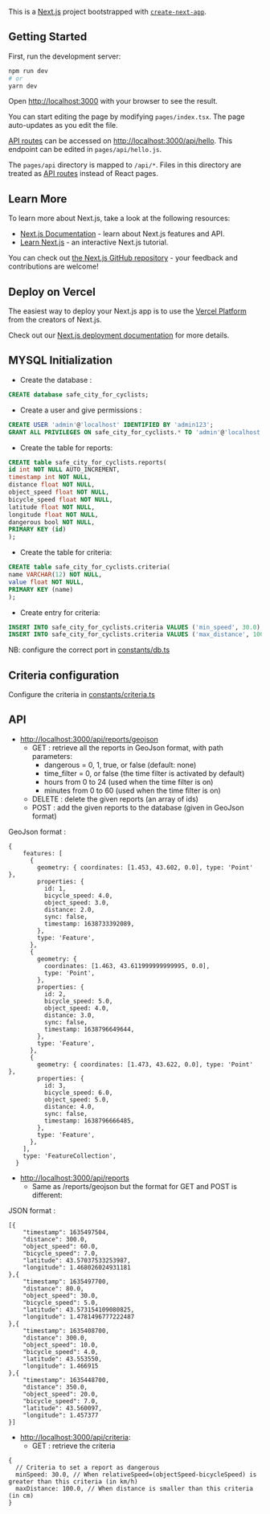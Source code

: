 This is a [Next.js](https://nextjs.org/) project bootstrapped with [`create-next-app`](https://github.com/vercel/next.js/tree/canary/packages/create-next-app).

## Getting Started

First, run the development server:

```bash
npm run dev
# or
yarn dev
```

Open [http://localhost:3000](http://localhost:3000) with your browser to see the result.

You can start editing the page by modifying `pages/index.tsx`. The page auto-updates as you edit the file.

[API routes](https://nextjs.org/docs/api-routes/introduction) can be accessed on [http://localhost:3000/api/hello](http://localhost:3000/api/hello). This endpoint can be edited in `pages/api/hello.js`.

The `pages/api` directory is mapped to `/api/*`. Files in this directory are treated as [API routes](https://nextjs.org/docs/api-routes/introduction) instead of React pages.

## Learn More

To learn more about Next.js, take a look at the following resources:

- [Next.js Documentation](https://nextjs.org/docs) - learn about Next.js features and API.
- [Learn Next.js](https://nextjs.org/learn) - an interactive Next.js tutorial.

You can check out [the Next.js GitHub repository](https://github.com/vercel/next.js/) - your feedback and contributions are welcome!

## Deploy on Vercel

The easiest way to deploy your Next.js app is to use the [Vercel Platform](https://vercel.com/new?utm_medium=default-template&filter=next.js&utm_source=create-next-app&utm_campaign=create-next-app-readme) from the creators of Next.js.

Check out our [Next.js deployment documentation](https://nextjs.org/docs/deployment) for more details.

## MYSQL Initialization

- Create the database :
```sql
CREATE database safe_city_for_cyclists;
```

- Create a user and give permissions :
```sql
CREATE USER 'admin'@'localhost' IDENTIFIED BY 'admin123';
GRANT ALL PRIVILEGES ON safe_city_for_cyclists.* TO 'admin'@'localhost';
```

- Create the table for reports:
```sql
CREATE table safe_city_for_cyclists.reports(
id int NOT NULL AUTO_INCREMENT,
timestamp int NOT NULL,
distance float NOT NULL,
object_speed float NOT NULL,
bicycle_speed float NOT NULL,
latitude float NOT NULL,
longitude float NOT NULL,
dangerous bool NOT NULL,
PRIMARY KEY (id)
);
```
- Create the table for criteria:
```sql
CREATE table safe_city_for_cyclists.criteria(
name VARCHAR(12) NOT NULL,
value float NOT NULL,
PRIMARY KEY (name)
);
```

- Create entry for criteria:
```sql
INSERT INTO safe_city_for_cyclists.criteria VALUES ('min_speed', 30.0);
INSERT INTO safe_city_for_cyclists.criteria VALUES ('max_distance', 100.0);
```

NB: configure the correct port in [constants/db.ts](constants/db.ts)

## Criteria configuration
Configure the criteria in [constants/criteria.ts](types/criteria.ts)

## API
- [http://localhost:3000/api/reports/geojson](http://localhost:3000/api/reports/geojson)
  - GET : retrieve all the reports in GeoJson format, with path parameters:
    - dangerous = 0, 1, true, or false (default: none)
    - time_filter = 0, or false (the time filter is activated by default)
    - hours from 0 to 24 (used when the time filter is on)
    - minutes from 0 to 60 (used when the time filter is on)
  - DELETE : delete the given reports (an array of ids)
  - POST : add the given reports to the database (given in GeoJson format)

GeoJson format : 
```json5
{
    features: [
      {
        geometry: { coordinates: [1.453, 43.602, 0.0], type: 'Point' },
        properties: {
          id: 1,
          bicycle_speed: 4.0,
          object_speed: 3.0,
          distance: 2.0,
          sync: false,
          timestamp: 1638733392089,
        },
        type: 'Feature',
      },
      {
        geometry: {
          coordinates: [1.463, 43.611999999999995, 0.0],
          type: 'Point',
        },
        properties: {
          id: 2,
          bicycle_speed: 5.0,
          object_speed: 4.0,
          distance: 3.0,
          sync: false,
          timestamp: 1638796649644,
        },
        type: 'Feature',
      },
      {
        geometry: { coordinates: [1.473, 43.622, 0.0], type: 'Point' },
        properties: {
          id: 3,
          bicycle_speed: 6.0,
          object_speed: 5.0,
          distance: 4.0,
          sync: false,
          timestamp: 1638796666485,
        },
        type: 'Feature',
      },
    ],
    type: 'FeatureCollection',
  }
```

- [http://localhost:3000/api/reports](http://localhost:3000/api/reports)
  - Same as /reports/geojson but the format for GET and POST is different:

JSON format :
```json5
[{
    "timestamp": 1635497504,
    "distance": 300.0,
    "object_speed": 60.0,
    "bicycle_speed": 7.0,
    "latitude": 43.57037533253987,
    "longitude": 1.468026024931181
},{
    "timestamp": 1635497700,
    "distance": 80.0,
    "object_speed": 30.0,
    "bicycle_speed": 5.0,
    "latitude": 43.573154109080825,
    "longitude": 1.4781496777222487
},{
    "timestamp": 1635408700,
    "distance": 300.0,
    "object_speed": 10.0,
    "bicycle_speed": 4.0,
    "latitude": 43.553550, 
    "longitude": 1.466915
},{
    "timestamp": 1635448700,
    "distance": 350.0,
    "object_speed": 20.0,
    "bicycle_speed": 7.0,
    "latitude": 43.560097, 
    "longitude": 1.457377
}]
```

- [http://localhost:3000/api/criteria](http://localhost:3000/api/criteria):
  - GET : retrieve the criteria

```json5
{
  // Criteria to set a report as dangerous
  minSpeed: 30.0, // When relativeSpeed=(objectSpeed-bicycleSpeed) is greater than this criteria (in km/h)
  maxDistance: 100.0, // When distance is smaller than this criteria (in cm)
}
```


